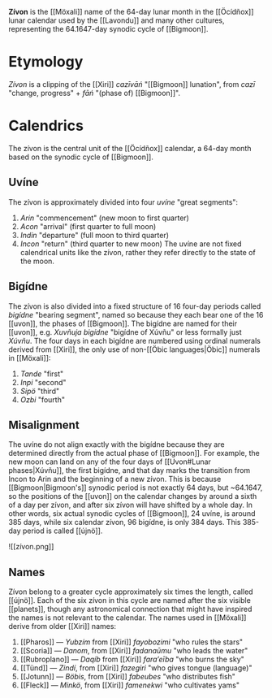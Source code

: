 **Zívon** is the [[Möxali]] name of the 64-day lunar month in the [[Öcídñox]] lunar calendar used by the [[Lavondu]] and many other cultures, representing the 64.1647-day synodic cycle of [[Bigmoon]].
# Etymology
*Zívon* is a clipping of the [[Xiri]] *cazīvāń* "[[Bigmoon]] lunation", from *cazī* "change, progress" + *fāń* "(phase of) [[Bigmoon]]".
# Calendrics
The zívon is the central unit of the [[Öcídñox]] calendar, a 64-day month based on the synodic cycle of [[Bigmoon]].
## Uvíne
The zívon is approximately divided into four *uvíne* "great segments":
1. *Arin* "commencement" (new moon to first quarter)
2. *Acon* "arrival" (first quarter to full moon)
3. *Indin* "departure" (full moon to third quarter)
4. *Incon* "return" (third quarter to new moon)
The uvíne are not fixed calendrical units like the zívon, rather they refer directly to the state of the moon.
## Bigídne
The zívon is also divided into a fixed structure of 16 four-day periods called *bigídne* "bearing segment", named so because they each bear one of the 16 [[uvon]], the phases of [[Bigmoon]]. The bigídne are named for their [[uvon]], e.g. *Xuvñuja bigídne* "bigídne of Xúvñu" or less formally just *Xúvñu*. The four days in each bigídne are numbered using ordinal numerals derived from [[Xiri]], the only use of non-[[Öbic languages|Öbic]] numerals in [[Möxali]]:
1. *Tande* "first"
2. *Inpi* "second"
3. *Sipö* "third"
4. *Ozbi* "fourth"
## Misalignment
The uvíne do not align exactly with the bigídne because they are determined directly from the actual phase of [[Bigmoon]]. For example, the new moon can land on any of the four days of [[Uvon#Lunar phases|Xúvñu]], the first bigídne, and that day marks the transition from Incon to Arin and the beginning of a new zívon. This is because [[Bigmoon|Bigmoon's]] synodic period is not exactly 64 days, but ~64.1647, so the positions of the [[uvon]] on the calendar changes by around a sixth of a day per zívon, and after six zívon will have shifted by a whole day. In other words, six actual synodic cycles of [[Bigmoon]], 24 uvíne, is around 385 days, while six calendar zívon, 96 bigídne, is only 384 days. This 385-day period is called [[újnö]].

![[zívon.png]]
## Names
Zívon belong to a greater cycle approximately six times the length, called [[újnö]]. Each of the six zívon in this cycle are named after the six visible [[planets]], though any astronomical connection that might have inspired the names is not relevant to the calendar. The names used in [[Möxali]] derive from older [[Xiri]] names:
1. [[Pharos]] — *Yubzím* from [[Xiri]] *fayobozimi* "who rules the stars"
2. [[Scoria]] — *Danom*, from [[Xiri]] *fadanaūmu* "who leads the water"
3. [[Rubroplano]] — *Daqíb* from [[Xiri]] *faraʼeība* "who burns the sky"
4. [[Tünd]] — *Zindí*, from [[Xiri]] *fazegiri* "who gives tongue (language)"
5. [[Jotunn]] — *Böbis*, from [[Xiri]] *fabeubes* "who distributes fish"
6. [[Fleck]] — *Minkö*, from [[Xiri]] *famenekwi* "who cultivates yams"